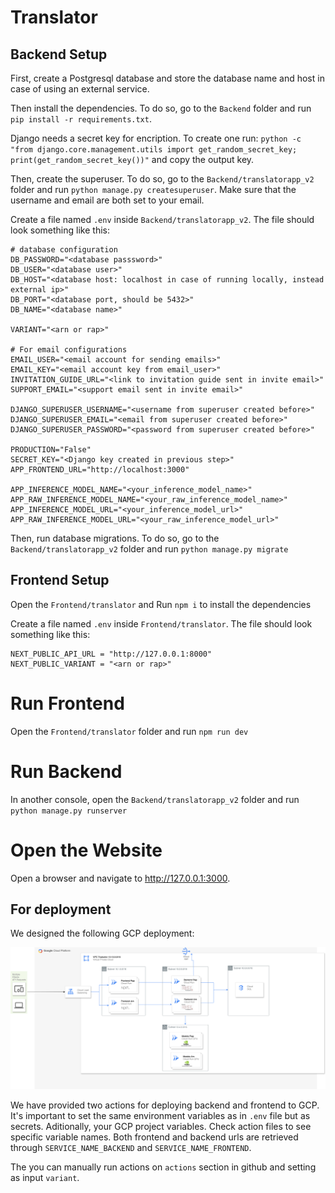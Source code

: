 # Translator

## Backend Setup

First, create a Postgresql database and store the database name and host in case of using an external service.

Then install the dependencies.  To do so, go to the `Backend` folder and run `pip install -r requirements.txt`.

Django needs a secret key for encription. To create one run: `python -c "from django.core.management.utils import get_random_secret_key; print(get_random_secret_key())"` and copy the output key.

Then, create the superuser. To do so, go to the `Backend/translatorapp_v2` folder and run `python manage.py createsuperuser`. Make sure that the username and email are both set to your email.

Create a file named `.env` inside `Backend/translatorapp_v2`. The file should look something like this:

```
# database configuration
DB_PASSWORD="<database passsword>"
DB_USER="<database user>"
DB_HOST="<database host: localhost in case of running locally, instead external ip>"
DB_PORT="<database port, should be 5432>"
DB_NAME="<database name>"

VARIANT="<arn or rap>"

# For email configurations
EMAIL_USER="<email account for sending emails>"
EMAIL_KEY="<email account key from email_user>"
INVITATION_GUIDE_URL="<link to invitation guide sent in invite email>"
SUPPORT_EMAIL="<support email sent in invite email>"

DJANGO_SUPERUSER_USERNAME="<username from superuser created before>"
DJANGO_SUPERUSER_EMAIL="<email from superuser created before>"
DJANGO_SUPERUSER_PASSWORD="<password from superuser created before>"

PRODUCTION="False"
SECRET_KEY="<Django key created in previous step>"
APP_FRONTEND_URL="http://localhost:3000"

APP_INFERENCE_MODEL_NAME="<your_inference_model_name>"
APP_RAW_INFERENCE_MODEL_NAME="<your_raw_inference_model_name>"
APP_INFERENCE_MODEL_URL="<your_inference_model_url>"
APP_RAW_INFERENCE_MODEL_URL="<your_raw_inference_model_url>"
```
Then, run database migrations. To do so, go to the `Backend/translatorapp_v2` folder and run `python manage.py migrate`

## Frontend Setup

Open the `Frontend/translator` and Run `npm i` to install the dependencies

Create a file named `.env` inside `Frontend/translator`. The file should look something like this:

```
NEXT_PUBLIC_API_URL = "http://127.0.0.1:8000"
NEXT_PUBLIC_VARIANT = "<arn or rap>"
```

# Run Frontend
Open the `Frontend/translator` folder and run `npm run dev`

# Run Backend
In another console, open the `Backend/translatorapp_v2` folder and run `python manage.py runserver`

# Open the Website
Open a browser and navigate to http://127.0.0.1:3000.

## For deployment

We designed the following GCP deployment:

![GCP deployment description](assets/deployment.png)

We have provided two actions for deploying backend and frontend to GCP. It's important to set the same environment variables as in `.env` file but as secrets. Aditionally, your GCP project variables.
Check action files to see specific variable names. Both frontend and backend urls are retrieved through `SERVICE_NAME_BACKEND` and `SERVICE_NAME_FRONTEND`.

The you can manually run actions on `actions` section in github and setting as input `variant`.
